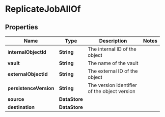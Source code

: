 

# ReplicateJobAllOf


## Properties

Name | Type | Description | Notes
------------ | ------------- | ------------- | -------------
**internalObjectId** | **String** | The internal ID of the object | 
**vault** | **String** | The name of the vault | 
**externalObjectId** | **String** | The external ID of the object | 
**persistenceVersion** | **String** | The version identifier of the object version | 
**source** | **DataStore** |  | 
**destination** | **DataStore** |  | 



